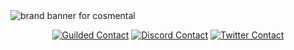 <img src="https://cdn.discordapp.com/attachments/1139545979675234334/1147240300457230336/cos.png" alt="brand banner for cosmental"/>
<p align="center">
  <a href="https://www.guilded.gg/u/Cosmental" target="blank"><img src="https://img.shields.io/badge/Guilded-F5C400?style=for-the-badge&logo=guilded&logoColor=white" alt="Guilded Contact"/></a>
  <a href="https://discordapp.com/users/1004549364737384509" target="blank"><img src="https://img.shields.io/badge/Discord-5865F2?style=for-the-badge&logo=discord&logoColor=white" alt="Discord Contact"/></a>
  <a href="https://twitter.com/CosRBX" target="blank"><img src="https://img.shields.io/badge/Twitter-1DA1F2?style=for-the-badge&logo=twitter&logoColor=white" alt="Twitter Contact"/></a>
</p>
